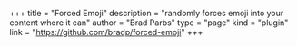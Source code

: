 +++
title = "Forced Emoji"
description = "randomly forces emoji into your content where it can"
author = "Brad Parbs"
type = "page"
kind = "plugin"
link = "https://github.com/bradp/forced-emoji"
+++
